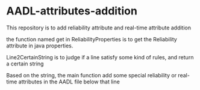 # AADL-attributes-addition
This repository is to add reliability attribute and real-time attribute addition

the function named get in ReliabilityProperties is to get the Reliability attribute in java properties.

Line2CertainString is to judge if a line satisfy some kind of rules, and return a certain string

Based on the string, the main function add some special reliability or real-time attributes in the AADL file below that line
